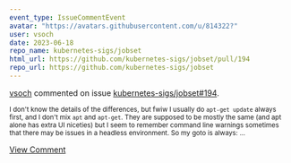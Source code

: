 ```yaml
---
event_type: IssueCommentEvent
avatar: "https://avatars.githubusercontent.com/u/814322?"
user: vsoch
date: 2023-06-18
repo_name: kubernetes-sigs/jobset
html_url: https://github.com/kubernetes-sigs/jobset/pull/194
repo_url: https://github.com/kubernetes-sigs/jobset
---
```


<a href='https://github.com/vsoch' target='_blank'>vsoch</a> commented on issue <a href='https://github.com/kubernetes-sigs/jobset/pull/194' target='_blank'>kubernetes-sigs/jobset#194</a>.

<small>I don't know the details of the differences, but fwiw I usually do `apt-get update` always first, and I don't mix `apt` and `apt-get`. They are supposed to be mostly the same (and apt alone has extra UI niceties) but I seem to remember command line warnings sometimes that there may be issues in a headless environment. So my goto is always:...</small>

<a href='https://github.com/kubernetes-sigs/jobset/pull/194' target='_blank'>View Comment</a>